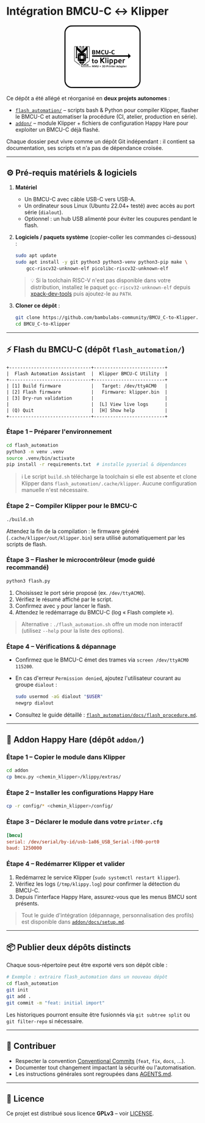 # Intégration BMCU-C ↔️ Klipper

<p align="center">
  <img src="assets/bmcu_logo.svg" alt="Logo BMCU-C to Klipper" width="200" />
</p>

Ce dépôt a été allégé et réorganisé en **deux projets autonomes** :

- [`flash_automation/`](./flash_automation) – scripts bash & Python pour compiler Klipper, flasher le BMCU-C et automatiser la procédure (CI, atelier, production en série).
- [`addon/`](./addon) – module Klipper + fichiers de configuration Happy Hare pour exploiter un BMCU-C déjà flashé.

Chaque dossier peut vivre comme un dépôt Git indépendant : il contient sa documentation, ses scripts et n'a pas de dépendance croisée.

---

## ⚙️ Pré-requis matériels & logiciels

1. **Matériel**
   - Un BMCU-C avec câble USB-C vers USB-A.
   - Un ordinateur sous Linux (Ubuntu 22.04+ testé) avec accès au port série (`dialout`).
   - Optionnel : un hub USB alimenté pour éviter les coupures pendant le flash.
2. **Logiciels / paquets système** (copier-coller les commandes ci-dessous) :

   ```bash
   sudo apt update
   sudo apt install -y git python3 python3-venv python3-pip make \
       gcc-riscv32-unknown-elf picolibc-riscv32-unknown-elf
   ```

   > 💡 Si la toolchain RISC-V n'est pas disponible dans votre distribution, installez le paquet `gcc-riscv32-unknown-elf` depuis [xpack-dev-tools](https://xpack.github.io/dev-tools/riscv-none-elf-gcc/) puis ajoutez-le au `PATH`.

3. **Cloner ce dépôt** :

   ```bash
   git clone https://github.com/bambulabs-community/BMCU_C-to-Klipper.git
   cd BMCU_C-to-Klipper
   ```

---

## ⚡️ Flash du BMCU-C (dépôt `flash_automation/`)


```
+------------------------------+--------------------------+
|  Flash Automation Assistant  |  Klipper BMCU-C Utility  |
+------------------------------+--------------------------+
| [1] Build firmware           |   Target: /dev/ttyACM0   |
| [2] Flash firmware           |   Firmware: klipper.bin  |
| [3] Dry-run validation       |                          |
|                              |  [L] View live logs      |
| (Q) Quit                     |  [H] Show help           |
+------------------------------+--------------------------+
```

### Étape 1 – Préparer l'environnement

```bash
cd flash_automation
python3 -m venv .venv
source .venv/bin/activate
pip install -r requirements.txt  # installe pyserial & dépendances
```

> ℹ️ Le script `build.sh` télécharge la toolchain si elle est absente et clone Klipper dans `flash_automation/.cache/klipper`. Aucune configuration manuelle n'est nécessaire.

### Étape 2 – Compiler Klipper pour le BMCU-C

```bash
./build.sh
```

Attendez la fin de la compilation : le firmware généré (`.cache/klipper/out/klipper.bin`) sera utilisé automatiquement par les scripts de flash.

### Étape 3 – Flasher le microcontrôleur (mode guidé recommandé)

```bash
python3 flash.py
```

1. Choisissez le port série proposé (ex. `/dev/ttyACM0`).
2. Vérifiez le résumé affiché par le script.
3. Confirmez avec `y` pour lancer le flash.
4. Attendez le redémarrage du BMCU-C (log « Flash complete »).

> Alternative : `./flash_automation.sh` offre un mode non interactif (utilisez `--help` pour la liste des options).

### Étape 4 – Vérifications & dépannage

- Confirmez que le BMCU-C émet des trames via `screen /dev/ttyACM0 115200`.
- En cas d'erreur `Permission denied`, ajoutez l'utilisateur courant au groupe `dialout` :

  ```bash
  sudo usermod -aG dialout "$USER"
  newgrp dialout
  ```

- Consultez le guide détaillé : [`flash_automation/docs/flash_procedure.md`](./flash_automation/docs/flash_procedure.md).

---

## 🐍 Addon Happy Hare (dépôt `addon/`)

### Étape 1 – Copier le module dans Klipper

```bash
cd addon
cp bmcu.py <chemin_klipper>/klippy/extras/
```

### Étape 2 – Installer les configurations Happy Hare

```bash
cp -r config/* <chemin_klipper>/config/
```

### Étape 3 – Déclarer le module dans votre `printer.cfg`

```ini
[bmcu]
serial: /dev/serial/by-id/usb-1a86_USB_Serial-if00-port0
baud: 1250000
```

### Étape 4 – Redémarrer Klipper et valider

1. Redémarrez le service Klipper (`sudo systemctl restart klipper`).
2. Vérifiez les logs (`/tmp/klippy.log`) pour confirmer la détection du BMCU-C.
3. Depuis l'interface Happy Hare, assurez-vous que les menus BMCU sont présents.

> Tout le guide d'intégration (dépannage, personnalisation des profils) est disponible dans [`addon/docs/setup.md`](./addon/docs/setup.md).

---

## 📦 Publier deux dépôts distincts

Chaque sous-répertoire peut être exporté vers son dépôt cible :

```bash
# Exemple : extraire flash_automation dans un nouveau dépôt
cd flash_automation
git init
git add .
git commit -m "feat: initial import"
```

Les historiques pourront ensuite être fusionnés via `git subtree split` ou `git filter-repo` si nécessaire.

---

## 🤝 Contribuer

- Respecter la convention [Conventional Commits](https://www.conventionalcommits.org/fr/v1.0.0/) (`feat`, `fix`, `docs`, ...).
- Documenter tout changement impactant la sécurité ou l'automatisation.
- Les instructions générales sont regroupées dans [AGENTS.md](./AGENTS.md).

---

## 📄 Licence

Ce projet est distribué sous licence **GPLv3** – voir [LICENSE](./LICENSE).

